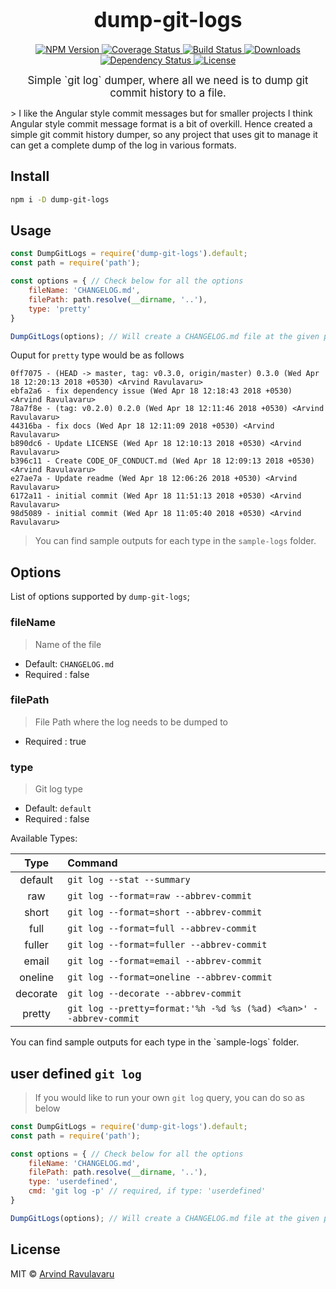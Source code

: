 <big><h1 align="center">dump-git-logs</h1></big>

<p align="center">
  <a href="https://npmjs.org/package/dump-git-logs">
    <img src="https://img.shields.io/npm/v/dump-git-logs.svg?style=flat-square"
         alt="NPM Version">
  </a>

  <a href="https://coveralls.io/r/arvindr21/dump-git-logs">
    <img src="https://img.shields.io/coveralls/arvindr21/dump-git-logs.svg?style=flat-square"
         alt="Coverage Status">
  </a>

  <a href="https://travis-ci.org/arvindr21/dump-git-logs">
    <img src="https://img.shields.io/travis/arvindr21/dump-git-logs.svg?style=flat-square"
         alt="Build Status">
  </a>

  <a href="https://npmjs.org/package/dump-git-logs">
    <img src="http://img.shields.io/npm/dm/dump-git-logs.svg?style=flat-square"
         alt="Downloads">
  </a>

  <a href="https://david-dm.org/arvindr21/dump-git-logs.svg">
    <img src="https://david-dm.org/arvindr21/dump-git-logs.svg?style=flat-square"
         alt="Dependency Status">
  </a>

  <a href="https://github.com/arvindr21/dump-git-logs/blob/master/LICENSE">
    <img src="https://img.shields.io/npm/l/dump-git-logs.svg?style=flat-square"
         alt="License">
  </a>
</p>

<p align="center"><big>
Simple `git log` dumper, where all we need is to dump git commit history to a file. 
</big></p>
> I like the Angular style commit messages but for smaller projects I think Angular style commit message format is a bit of overkill. Hence created a simple git commit history dumper, so any project that uses git to manage it can get a complete dump of the log in various formats.

## Install

```sh
npm i -D dump-git-logs
```

## Usage
```js
const DumpGitLogs = require('dump-git-logs').default;
const path = require('path');

const options = { // Check below for all the options
    fileName: 'CHANGELOG.md',
    filePath: path.resolve(__dirname, '..'),
    type: 'pretty'
}

DumpGitLogs(options); // Will create a CHANGELOG.md file at the given path
```
Ouput for `pretty` type would be as follows

```
0ff7075 - (HEAD -> master, tag: v0.3.0, origin/master) 0.3.0 (Wed Apr 18 12:20:13 2018 +0530) <Arvind Ravulavaru>
ebfa2a6 - fix dependency issue (Wed Apr 18 12:18:43 2018 +0530) <Arvind Ravulavaru>
78a7f8e - (tag: v0.2.0) 0.2.0 (Wed Apr 18 12:11:46 2018 +0530) <Arvind Ravulavaru>
44316ba - fix docs (Wed Apr 18 12:11:09 2018 +0530) <Arvind Ravulavaru>
b890dc6 - Update LICENSE (Wed Apr 18 12:10:13 2018 +0530) <Arvind Ravulavaru>
b396c11 - Create CODE_OF_CONDUCT.md (Wed Apr 18 12:09:13 2018 +0530) <Arvind Ravulavaru>
e27ae7a - Update readme (Wed Apr 18 12:06:26 2018 +0530) <Arvind Ravulavaru>
6172a11 - initial commit (Wed Apr 18 11:51:13 2018 +0530) <Arvind Ravulavaru>
98d5089 - initial commit (Wed Apr 18 11:05:40 2018 +0530) <Arvind Ravulavaru>

```
> You can find sample outputs for each type in the `sample-logs` folder.

## Options 
List of options supported by `dump-git-logs`;
### fileName
> Name of the file
* Default: `CHANGELOG.md`
* Required : false

### filePath
> File Path where the log needs to be dumped to
* Required : true

### type
> Git log type
* Default: `default`
* Required : false

Available Types:

<table>
<thead>
<tr>
<th style="text-align:center">Type</th>
<th style="text-align:left">Command</th>
</tr>
</thead>
<tbody>
<tr>
<td style="text-align:center">default</td>
<td style="text-align:left"><code>git log --stat --summary</code></td>
</tr>
<tr>
<td style="text-align:center">raw</td>
<td style="text-align:left"><code>git log --format=raw --abbrev-commit</code></td>
</tr>
<tr>
<td style="text-align:center">short</td>
<td style="text-align:left"><code>git log --format=short --abbrev-commit</code></td>
</tr>
<tr>
<td style="text-align:center">full</td>
<td style="text-align:left"><code>git log --format=full --abbrev-commit</code></td>
</tr>
<tr>
<td style="text-align:center">fuller</td>
<td style="text-align:left"><code>git log --format=fuller --abbrev-commit</code></td>
</tr>
<tr>
<td style="text-align:center">email</td>
<td style="text-align:left"><code>git log --format=email --abbrev-commit</code></td>
</tr>
<tr>
<td style="text-align:center">oneline</td>
<td style="text-align:left"><code>git log --format=oneline --abbrev-commit</code></td>
</tr>
<tr>
<td style="text-align:center">decorate</td>
<td style="text-align:left"><code>git log --decorate --abbrev-commit</code></td>
</tr>
<tr>
<td style="text-align:center">pretty</td>
<td style="text-align:left"><code>git log --pretty=format:'%h -%d %s (%ad) <%an>' --abbrev-commit</code></td>
</tr>
</tbody>
</table>
You can find sample outputs for each type in the `sample-logs` folder.

## user defined `git log`
> If you would like to run your own `git log` query, you can do so as below

```js
const DumpGitLogs = require('dump-git-logs').default;
const path = require('path');

const options = { // Check below for all the options
    fileName: 'CHANGELOG.md',
    filePath: path.resolve(__dirname, '..'),
    type: 'userdefined',
    cmd: 'git log -p' // required, if type: 'userdefined'
}

DumpGitLogs(options); // Will create a CHANGELOG.md file at the given path

```


## License

MIT © [Arvind Ravulavaru](http://github.com/arvindr21)

[npm-url]: https://npmjs.org/package/dump-git-logs
[npm-image]: https://img.shields.io/npm/v/dump-git-logs.svg?style=flat-square

[travis-url]: https://travis-ci.org/arvindr21/dump-git-logs
[travis-image]: https://img.shields.io/travis/arvindr21/dump-git-logs.svg?style=flat-square

[coveralls-url]: https://coveralls.io/r/arvindr21/dump-git-logs
[coveralls-image]: https://img.shields.io/coveralls/arvindr21/dump-git-logs.svg?style=flat-square

[depstat-url]: https://david-dm.org/arvindr21/dump-git-logs
[depstat-image]: https://david-dm.org/arvindr21/dump-git-logs.svg?style=flat-square

[download-badge]: http://img.shields.io/npm/dm/dump-git-logs.svg?style=flat-square
